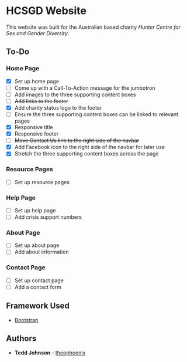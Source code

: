 # HCSGD Website

This website was built for the Australian based charity _Hunter Centre for Sex and Gender Diversity_.

## To-Do

### Home Page

- [x] Set up home page
- [ ] Come up with a Call-To-Action message for the jumbotron
- [ ] Add images to the three supporting content boxes
- [ ] ~~Add links to the footer~~
- [x] Add charity status logo to the footer
- [ ] Ensure the three supporting content boxes can be linked to relevant pages
- [x] Responsive title
- [x] Responsive footer
- [ ] ~~Move Contact Us link to the right side of the navbar~~
- [x] Add Facebook icon to the right side of the navbar for later use
- [x] Stretch the three supporting content boxes across the page

### Resource Pages

- [ ] Set up resource pages

### Help Page

- [ ] Set up help page
- [ ] Add crisis support numbers

### About Page

- [ ] Set up about page
- [ ] Add about information

### Contact Page

- [ ] Set up contact page
- [ ] Add a contact form

## Framework Used

* [Bootstrap](https://getbootstrap.com/)

## Authors

* **Tedd Johnson** - [theophoenix](https://github.com/theophoenix)